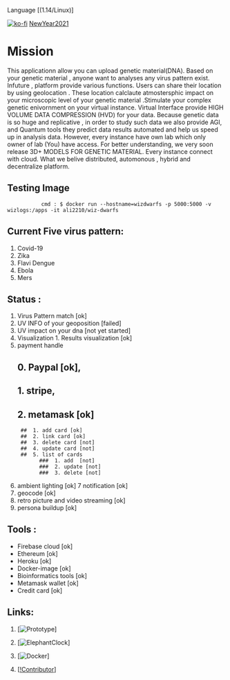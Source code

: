  Language [(1.14/Linux)]
 
 [![ko-fi](https://www.ko-fi.com/img/githubbutton_sm.svg)](https://ko-fi.com/H2H22YW0G)
 [NewYear2021](:tada:)

# Mission
This applicationn allow you can upload  genetic material(DNA). Based on your genetic material , anyone want to analyses any virus pattern exist. Infuture , platform provide various functions. Users can share their location by using geolocation . These location calclaute atmostersphic impact on your microscopic level of your genetic material .Stimulate your complex genetic enivornment on your virtual instance. Virtual Interface provide HIGH VOLUME DATA COMPRESSION (HVD) for your data. Because genetic data is so huge and replicative , in order to study such data we also provide AGI, and Quantum tools they predict data results automated and help us speed up in analysis data. However, every instance have own lab which only owner of lab (You) have access. For better understanding, we very soon release 3D+ MODELS FOR GENETIC MATERIAL. Every instance connect with cloud. What we belive distributed, automonous , hybrid and decentralize platform. 

 ## Testing Image 
               cmd : $ docker run --hostname=wizdwarfs -p 5000:5000 -v wizlogs:/apps -it ali2210/wiz-dwarfs
               

## Current Five virus pattern:
1. Covid-19
2. Zika
3. Flavi Dengue
4. Ebola
5. Mers
       
## Status : 
1. Virus Pattern match [ok]
2. UV INFO of your geoposition [failed]
3. UV impact on your dna [not yet started]
4. Visualization 
       1. Results visualization [ok]
5. payment handle 
     ## 0. Paypal [ok], 
     ## 1. stripe, 
     ## 2. metamask [ok]
        ##  1. add card [ok]
        ##  2. link card [ok]
        ##  3. delete card [not]
        ##  4. update card [not]
        ##  5. list of cards 
              ###  1. add  [not]
              ###  2. update [not]
              ###  3. delete [not]
                
6. ambient lighting [ok]
7  notification [ok]
8. geocode  [ok]
9. retro picture and video streaming [ok]
10. persona buildup [ok]

## Tools :
- Firebase cloud [ok]
- Ethereum [ok]
- Heroku [ok]
- Docker-image [ok]
- Bioinformatics tools [ok]
- Metamask wallet [ok]
- Credit card [ok]

## Links:
 1. [![Prototype](https://www.loom.com/share/e5710b59eebf482f86a0ac7be3424914)]

 2. [![ElephantClock](https://upload.wikimedia.org/wikipedia/commons/7/76/Al-jazari_elephant_clock.png)]

 3. [![Docker](https://hub.docker.com/repository/docker/ali2210/wiz-dwarfs)]

 4. [[!Contributor](https://github.com/ali2210/WizDwarf/wiki)] 

